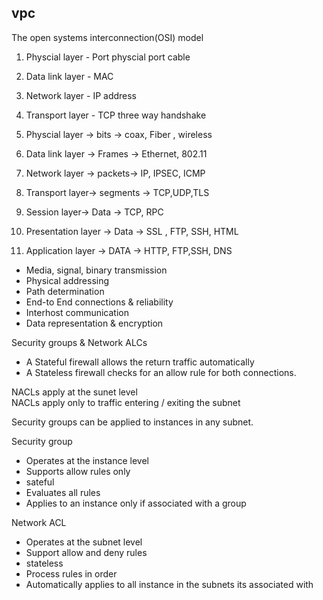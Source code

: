## vpc

The open systems interconnection(OSI) model  

1. Physcial layer - Port physcial port cable  
2. Data link layer - MAC  
3. Network layer - IP address  
4. Transport layer - TCP three way handshake  

1. Physcial layer -> bits  -> coax, Fiber , wireless  
2. Data link layer -> Frames  -> Ethernet, 802.11   
3. Network layer -> packets-> IP, IPSEC, ICMP  
4. Transport layer-> segments -> TCP,UDP,TLS  
5. Session layer-> Data -> TCP, RPC  
6. Presentation layer -> Data -> SSL , FTP, SSH, HTML  
7. Application layer -> DATA -> HTTP, FTP,SSH, DNS  

- Media, signal, binary transmission  
- Physical addressing  
- Path determination  
- End-to End connections & reliability  
- Interhost communication  
- Data representation & encryption  

Security groups & Network ALCs  
- A Stateful firewall allows the return traffic automatically  
- A Stateless firewall checks for an allow rule for both connections.  

NACLs apply at the sunet level  
NACLs apply only to traffic entering / exiting the subnet  

Security groups can be applied to instances in any subnet.  
 
Security group  
- Operates at the instance level  
- Supports allow rules only   
- sateful  
- Evaluates all rules  
- Applies to an instance only if associated with a group  

Network ACL 
- Operates at the subnet level  
- Support allow and deny rules  
- stateless  
- Process rules in order  
- Automatically applies to all instance in the subnets its associated with  

